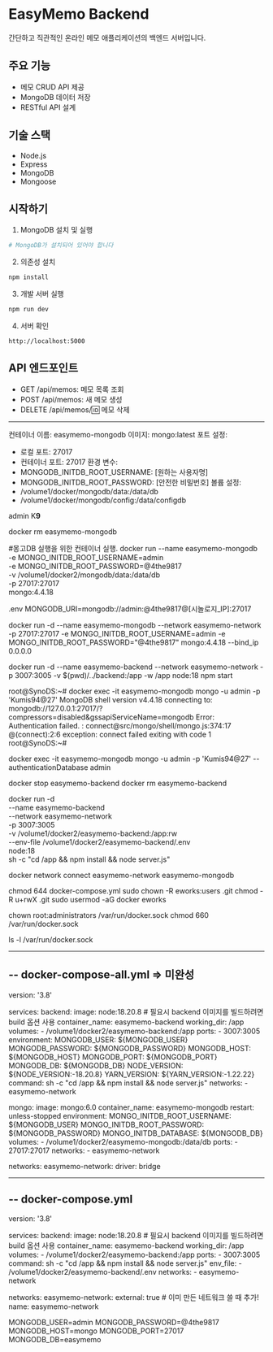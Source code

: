 # EasyMemo Backend

간단하고 직관적인 온라인 메모 애플리케이션의 백엔드 서버입니다.

## 주요 기능

- 메모 CRUD API 제공
- MongoDB 데이터 저장
- RESTful API 설계

## 기술 스택

- Node.js
- Express
- MongoDB
- Mongoose

## 시작하기

1. MongoDB 설치 및 실행
```bash
# MongoDB가 설치되어 있어야 합니다
```

2. 의존성 설치
```bash
npm install
```

3. 개발 서버 실행
```bash
npm run dev
```

4. 서버 확인
```
http://localhost:5000
```

## API 엔드포인트

- GET /api/memos: 메모 목록 조회
- POST /api/memos: 새 메모 생성
- DELETE /api/memos/:id: 메모 삭제 


-------------------------------------------
컨테이너 이름: easymemo-mongodb
이미지: mongo:latest
포트 설정:
  - 로컬 포트: 27017
  - 컨테이너 포트: 27017
환경 변수:
  - MONGODB_INITDB_ROOT_USERNAME: [원하는 사용자명]
  - MONGODB_INITDB_ROOT_PASSWORD: [안전한 비밀번호]
볼륨 설정:
  - /volume1/docker/mongodb/data:/data/db
  - /volume1/docker/mongodb/config:/data/configdb


  admin
  K**9**

docker rm easymemo-mongodb


#몽고DB 실행을 위한 컨테이너 실행.
docker run --name easymemo-mongodb \
  -e MONGO_INITDB_ROOT_USERNAME=admin \
  -e MONGO_INITDB_ROOT_PASSWORD=@4the9817 \
  -v /volume1/docker2/mongodb/data:/data/db \
  -p 27017:27017 \
  mongo:4.4.18

.env
 MONGODB_URI=mongodb://admin:@4the9817@[시놀로지_IP]:27017


docker run -d --name easymemo-mongodb --network easymemo-network -p 27017:27017 -e MONGO_INITDB_ROOT_USERNAME=admin -e MONGO_INITDB_ROOT_PASSWORD="@4the9817" mongo:4.4.18 --bind_ip 0.0.0.0

docker run -d --name easymemo-backend --network easymemo-network -p 3007:3005 -v $(pwd)/../backend:/app -w /app node:18 npm start


root@SynoDS:~# docker exec -it easymemo-mongodb mongo -u admin -p 'Kumis94@27'
MongoDB shell version v4.4.18
connecting to: mongodb://127.0.0.1:27017/?compressors=disabled&gssapiServiceName=mongodb
Error: Authentication failed. :
connect@src/mongo/shell/mongo.js:374:17
@(connect):2:6
exception: connect failed
exiting with code 1
root@SynoDS:~# 

docker exec -it easymemo-mongodb mongo -u admin -p 'Kumis94@27' --authenticationDatabase admin


docker stop easymemo-backend
docker rm easymemo-backend


docker run -d \
  --name easymemo-backend \
  --network easymemo-network \
  -p 3007:3005 \
  -v /volume1/docker2/easymemo-backend:/app:rw \
  --env-file /volume1/docker2/easymemo-backend/.env \
  node:18 \
  sh -c "cd /app && npm install && node server.js"


  docker network connect easymemo-network easymemo-mongodb

chmod 644 docker-compose.yml
sudo chown -R eworks:users .git
chmod -R u+rwX .git
sudo usermod -aG docker eworks

chown root:administrators /var/run/docker.sock
chmod 660 /var/run/docker.sock

ls -l /var/run/docker.sock

------------------------------------------------------------------
-- docker-compose-all.yml => 미완성
------------------------------------------------------------------
version: '3.8'

services:
  backend:
    image: node:18.20.8 # 필요시 backend 이미지를 빌드하려면 build 옵션 사용
    container_name: easymemo-backend
    working_dir: /app
    volumes:
      - /volume1/docker2/easymemo-backend:/app
    ports:
      - 3007:3005
    environment:
      MONGODB_USER: ${MONGODB_USER}
      MONGODB_PASSWORD: ${MONGODB_PASSWORD}
      MONGODB_HOST: ${MONGODB_HOST}
      MONGODB_PORT: ${MONGODB_PORT}
      MONGODB_DB: ${MONGODB_DB}
      NODE_VERSION: ${NODE_VERSION:-18.20.8}
      YARN_VERSION: ${YARN_VERSION:-1.22.22}
    command: sh -c "cd /app && npm install && node server.js"
    networks:
      - easymemo-network

  mongo:
    image: mongo:6.0
    container_name: easymemo-mongodb
    restart: unless-stopped
    environment:
      MONGO_INITDB_ROOT_USERNAME: ${MONGODB_USER}
      MONGO_INITDB_ROOT_PASSWORD: ${MONGODB_PASSWORD}
      MONGO_INITDB_DATABASE: ${MONGODB_DB}
    volumes:
      - /volume1/docker2/easymemo-mongodb:/data/db
    ports:
      - 27017:27017
    networks:
      - easymemo-network

networks:
  easymemo-network:
    driver: bridge



------------------------------------------------------------------
-- docker-compose.yml
------------------------------------------------------------------
version: '3.8'

services:
  backend:
    image: node:18.20.8 # 필요시 backend 이미지를 빌드하려면 build 옵션 사용
    container_name: easymemo-backend
    working_dir: /app
    volumes:
      - /volume1/docker2/easymemo-backend:/app
    ports:
      - 3007:3005
    command: sh -c "cd /app && npm install && node server.js"
    env_file:
      - /volume1/docker2/easymemo-backend/.env
    networks:
      - easymemo-network

networks:
  easymemo-network:
    external: true      # 이미 만든 네트워크 쓸 때 추가!
    name: easymemo-network



MONGODB_USER=admin
MONGODB_PASSWORD=@4the9817
MONGODB_HOST=mongo
MONGODB_PORT=27017
MONGODB_DB=easymemo    